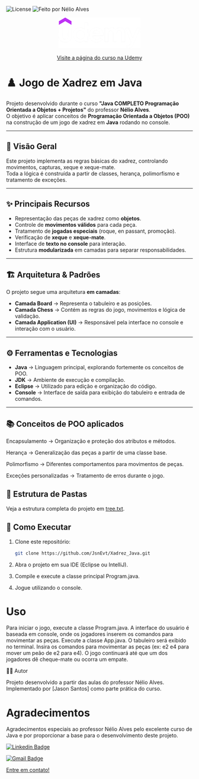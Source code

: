 <p>
<img alt="License" src="https://img.shields.io/badge/license-MIT-brightgreen">
<img alt="Feito por Nélio Alves" src="https://img.shields.io/badge/feito%20por-Nélio Alves-%237519C1">	
</p>

  <div align="center">
	  <a  href="https://www.udemy.com">
		  <img src="https://github.com/JsnEvt/DataFrames/blob/main/assets/udemy_b25.png">
	  </a>
  </div>
<p align="center">
	<a href="https://www.udemy.com/course/java-curso-completo/?couponCode=KEEPLEARNING">Visite a página do curso na Udemy</a>
</p>

# ♟️ Jogo de Xadrez em Java

Projeto desenvolvido durante o curso **"Java COMPLETO Programação Orientada a Objetos + Projetos"** do professor **Nélio Alves**.  
O objetivo é aplicar conceitos de **Programação Orientada a Objetos (POO)** na construção de um jogo de xadrez em **Java** rodando no console.

---

## 🧭 Visão Geral
Este projeto implementa as regras básicas do xadrez, controlando movimentos, capturas, xeque e xeque-mate.  
Toda a lógica é construída a partir de classes, herança, polimorfismo e tratamento de exceções.

---

## ✨ Principais Recursos
- Representação das peças de xadrez como **objetos**.
- Controle de **movimentos válidos** para cada peça.
- Tratamento de **jogadas especiais** (roque, en passant, promoção).
- Verificação de **xeque** e **xeque-mate**.
- Interface de **texto no console** para interação.
- Estrutura **modularizada** em camadas para separar responsabilidades.

---

## 🏗️ Arquitetura & Padrões
O projeto segue uma arquitetura **em camadas**:
- **Camada Board** → Representa o tabuleiro e as posições.
- **Camada Chess** → Contém as regras do jogo, movimentos e lógica de validação.
- **Camada Application (UI)** → Responsável pela interface no console e interação com o usuário.

---

## ⚙️ Ferramentas e Tecnologias
- **Java** → Linguagem principal, explorando fortemente os conceitos de POO.
- **JDK** → Ambiente de execução e compilação.
- **Eclipse** → Utilizado para edição e organização do código.
- **Console** → Interface de saída para exibição do tabuleiro e entrada de comandos.

---

## 📚 Conceitos de POO aplicados

Encapsulamento → Organização e proteção dos atributos e métodos.

Herança → Generalização das peças a partir de uma classe base.

Polimorfismo → Diferentes comportamentos para movimentos de peças.

Exceções personalizadas → Tratamento de erros durante o jogo.

## 📂 Estrutura de Pastas
Veja a estrutura completa do projeto em [tree.txt](./tree.txt).

## 🚀 Como Executar
1. Clone este repositório:
   ```bash
   git clone https://github.com/JsnEvt/Xadrez_Java.git
2. Abra o projeto em sua IDE (Eclipse ou IntelliJ).

3. Compile e execute a classe principal Program.java.

4. Jogue utilizando o console.

# Uso
Para iniciar o jogo, execute a classe Program.java. A interface do usuário é baseada em console, onde os jogadores inserem os comandos para movimentar as peças.
Execute a classe App.java.
O tabuleiro será exibido no terminal.
Insira os comandos para movimentar as peças (ex: e2 e4 para mover um peão de e2 para e4).
O jogo continuará até que um dos jogadores dê cheque-mate ou ocorra um empate.

👨‍💻 Autor

Projeto desenvolvido a partir das aulas do professor Nélio Alves.
Implementado por [Jason Santos] como parte prática do curso.

# Agradecimentos
Agradecimentos especiais ao professor Nélio Alves pelo excelente curso de Java e por proporcionar a base para o desenvolvimento deste projeto.

[![Linkedin Badge](https://img.shields.io/badge/-Jason-blue?style=flat-square&logo=Linkedin&logoColor=white&link=https://www.linkedin.com/in/jason-everton/)](https://www.linkedin.com/in/jason-everton/)

[![Gmail Badge](https://img.shields.io/badge/-jasonemsw10@gmail.com-c14438?style=flat-square&logo=Gmail&logoColor=white&link=mailto:jasonemsw10@gmail.com)](mailto:jasonemsw10@gmail.com)

[Entre em contato!](https://www.linkedin.com/in/jason-everton)


